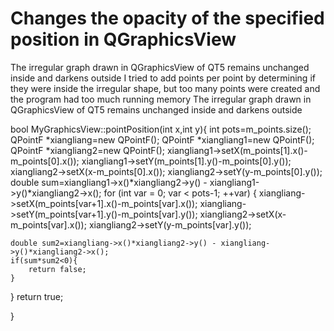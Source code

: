 
# Changes the opacity of the specified position in QGraphicsView


The irregular graph drawn in QGraphicsView of QT5 remains unchanged inside and darkens outside
I tried to add points per point by determining if they were inside the irregular shape, but too many points were created and the program had too much running memory
The irregular graph drawn in QGraphicsView of QT5 remains unchanged inside and darkens outside


bool MyGraphicsView::pointPosition(int x,int y){
int pots=m_points.size();
QPointF  *xiangliang=new QPointF();
QPointF  *xiangliang1=new QPointF();
QPointF  *xiangliang2=new QPointF();
xiangliang1->setX(m_points[1].x()-m_points[0].x());
xiangliang1->setY(m_points[1].y()-m_points[0].y());
xiangliang2->setX(x-m_points[0].x());
xiangliang2->setY(y-m_points[0].y());
double sum=xiangliang1->x()*xiangliang2->y() - xiangliang1->y()*xiangliang2->x();
for (int var = 0; var < pots-1; ++var) {
    xiangliang->setX(m_points[var+1].x()-m_points[var].x());
    xiangliang->setY(m_points[var+1].y()-m_points[var].y());
    xiangliang2->setX(x-m_points[var].x());
    xiangliang2->setY(y-m_points[var].y());

    double sum2=xiangliang->x()*xiangliang2->y() - xiangliang->y()*xiangliang2->x();
    if(sum*sum2<0){
        return false;
    }

}
return true;

}



        